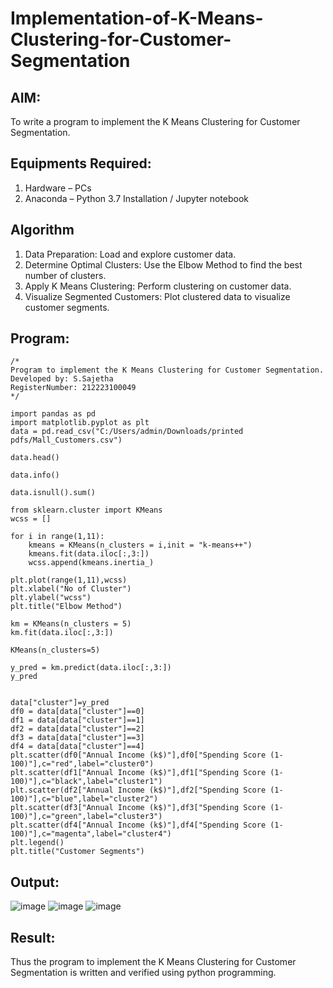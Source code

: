 # Implementation-of-K-Means-Clustering-for-Customer-Segmentation

## AIM:
To write a program to implement the K Means Clustering for Customer Segmentation.

## Equipments Required:
1. Hardware – PCs
2. Anaconda – Python 3.7 Installation / Jupyter notebook

## Algorithm
1. Data Preparation: Load and explore customer data.
2. Determine Optimal Clusters: Use the Elbow Method to find the best number of clusters.
3. Apply K Means Clustering: Perform clustering on customer data.
4. Visualize Segmented Customers: Plot clustered data to visualize customer segments.

## Program:
```
/*
Program to implement the K Means Clustering for Customer Segmentation.
Developed by: S.Sajetha
RegisterNumber: 212223100049
*/

import pandas as pd
import matplotlib.pyplot as plt
data = pd.read_csv("C:/Users/admin/Downloads/printed pdfs/Mall_Customers.csv")

data.head()

data.info()

data.isnull().sum()

from sklearn.cluster import KMeans
wcss = []

for i in range(1,11):
    kmeans = KMeans(n_clusters = i,init = "k-means++")
    kmeans.fit(data.iloc[:,3:])
    wcss.append(kmeans.inertia_)

plt.plot(range(1,11),wcss)
plt.xlabel("No of Cluster")
plt.ylabel("wcss")
plt.title("Elbow Method")

km = KMeans(n_clusters = 5)
km.fit(data.iloc[:,3:])

KMeans(n_clusters=5)

y_pred = km.predict(data.iloc[:,3:])
y_pred


data["cluster"]=y_pred
df0 = data[data["cluster"]==0]
df1 = data[data["cluster"]==1]
df2 = data[data["cluster"]==2]
df3 = data[data["cluster"]==3]
df4 = data[data["cluster"]==4]
plt.scatter(df0["Annual Income (k$)"],df0["Spending Score (1-100)"],c="red",label="cluster0")
plt.scatter(df1["Annual Income (k$)"],df1["Spending Score (1-100)"],c="black",label="cluster1")
plt.scatter(df2["Annual Income (k$)"],df2["Spending Score (1-100)"],c="blue",label="cluster2")
plt.scatter(df3["Annual Income (k$)"],df3["Spending Score (1-100)"],c="green",label="cluster3")
plt.scatter(df4["Annual Income (k$)"],df4["Spending Score (1-100)"],c="magenta",label="cluster4")
plt.legend()
plt.title("Customer Segments")

```

## Output:
![image](https://github.com/Sajetha13/Implementation-of-K-Means-Clustering-for-Customer-Segmentation/assets/138849316/52529a7d-c082-40c3-90fc-218ed9428661)
![image](https://github.com/Sajetha13/Implementation-of-K-Means-Clustering-for-Customer-Segmentation/assets/138849316/8f41a9d0-c4de-499b-8bad-ea396d84aef6)
![image](https://github.com/Sajetha13/Implementation-of-K-Means-Clustering-for-Customer-Segmentation/assets/138849316/a68efcfa-12a7-4a48-b663-7ef82f79400b)


## Result:
Thus the program to implement the K Means Clustering for Customer Segmentation is written and verified using python programming.
